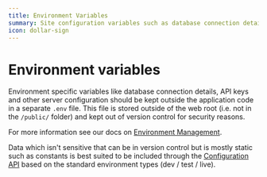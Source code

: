 ```yaml
---
title: Environment Variables
summary: Site configuration variables such as database connection details, environment type and remote login information.
icon: dollar-sign
---
```


# Environment variables

Environment specific variables like database connection details, API keys and other server configuration should be kept
outside the application code in a separate `.env` file. This file is stored outside of the web root (i.e. not in the `/public/` folder) and
kept out of version control for security reasons.

For more information see our docs on [Environment Management](../../getting_started/environment_management/).

Data which isn't sensitive that can be in version control but is mostly static such as constants is best suited to be
included through the [Configuration API](configuration) based on the standard environment types (dev / test / live).
